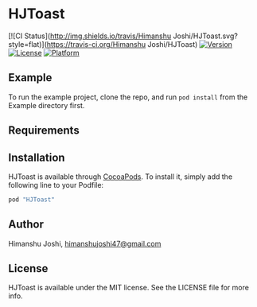# HJToast

[![CI Status](http://img.shields.io/travis/Himanshu Joshi/HJToast.svg?style=flat)](https://travis-ci.org/Himanshu Joshi/HJToast)
[![Version](https://img.shields.io/cocoapods/v/HJToast.svg?style=flat)](http://cocoapods.org/pods/HJToast)
[![License](https://img.shields.io/cocoapods/l/HJToast.svg?style=flat)](http://cocoapods.org/pods/HJToast)
[![Platform](https://img.shields.io/cocoapods/p/HJToast.svg?style=flat)](http://cocoapods.org/pods/HJToast)

## Example

To run the example project, clone the repo, and run `pod install` from the Example directory first.

## Requirements

## Installation

HJToast is available through [CocoaPods](http://cocoapods.org). To install
it, simply add the following line to your Podfile:

```ruby
pod "HJToast"
```

## Author

Himanshu Joshi, himanshujoshi47@gmail.com

## License

HJToast is available under the MIT license. See the LICENSE file for more info.
